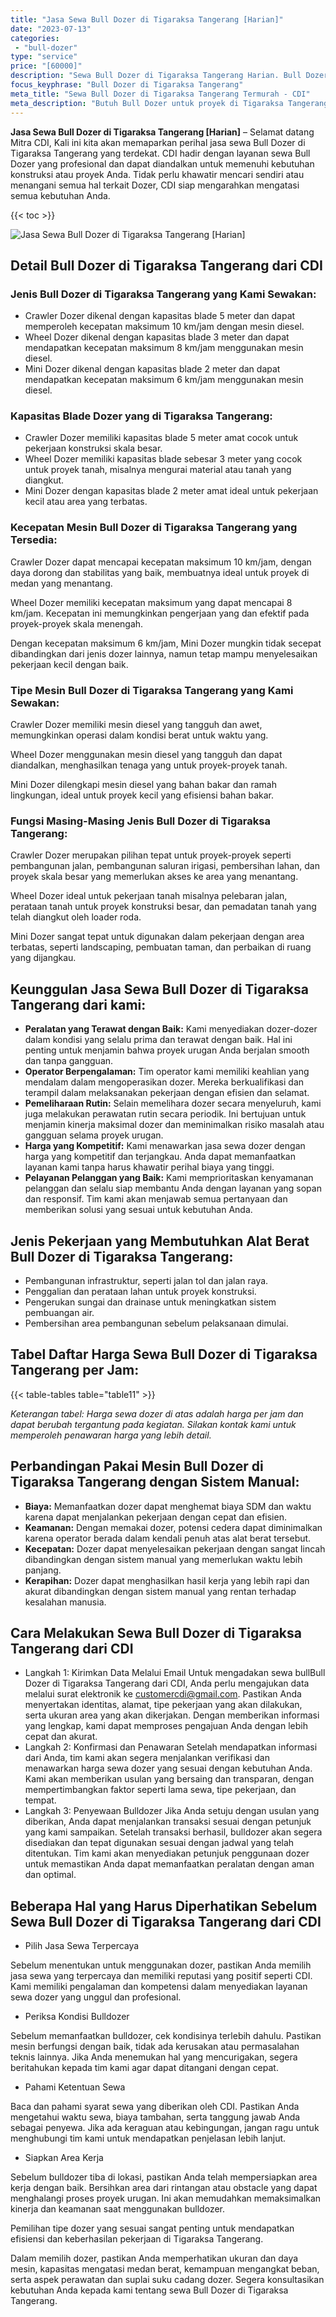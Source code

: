 ```yaml
---
title: "Jasa Sewa Bull Dozer di Tigaraksa Tangerang [Harian]"
date: "2023-07-13"
categories:
 - "bull-dozer"
type: "service"
price: "[60000]"
description: "Sewa Bull Dozer di Tigaraksa Tangerang Harian. Bull Dozer ini menjadi solusi utama dalam proyek pembangunan sebagai peralatan konstruksi berkualitas tinggi dan produktif. Segera konsultasikan kebutuhan Anda."
focus_keyphrase: "Bull Dozer di Tigaraksa Tangerang"
meta_title: "Sewa Bull Dozer di Tigaraksa Tangerang Termurah - CDI"
meta_description: "Butuh Bull Dozer untuk proyek di Tigaraksa Tangerang? Kami adalah solusi tepat dengan solusi optimal. Segera hubungi kami."
---
```


**Jasa Sewa Bull Dozer di Tigaraksa Tangerang [Harian]** – Selamat datang Mitra CDI, Kali ini kita akan memaparkan perihal jasa sewa Bull Dozer di Tigaraksa Tangerang yang terdekat. CDI hadir dengan layanan sewa Bull Dozer yang profesional dan dapat diandalkan untuk memenuhi kebutuhan konstruksi atau proyek Anda. Tidak perlu khawatir mencari sendiri atau menangani semua hal terkait Dozer, CDI siap mengarahkan mengatasi semua kebutuhan Anda.

{{< toc >}}

![Jasa Sewa Bull Dozer di Tigaraksa Tangerang [Harian]](/images/bull-dozer/bull-dozer-09.jpg)

## Detail Bull Dozer di Tigaraksa Tangerang dari CDI

### Jenis Bull Dozer di Tigaraksa Tangerang yang Kami Sewakan:

*   Crawler Dozer dikenal dengan kapasitas blade 5 meter dan dapat memperoleh kecepatan maksimum 10 km/jam dengan mesin diesel.
*   Wheel Dozer dikenal dengan kapasitas blade 3 meter dan dapat mendapatkan kecepatan maksimum 8 km/jam menggunakan mesin diesel.
*   Mini Dozer dikenal dengan kapasitas blade 2 meter dan dapat mendapatkan kecepatan maksimum 6 km/jam menggunakan mesin diesel.

### Kapasitas Blade Dozer yang di Tigaraksa Tangerang:

*   Crawler Dozer memiliki kapasitas blade 5 meter amat cocok untuk pekerjaan konstruksi skala besar.
*   Wheel Dozer memiliki kapasitas blade sebesar 3 meter yang cocok untuk proyek tanah, misalnya mengurai material atau tanah yang diangkut.
*   Mini Dozer dengan kapasitas blade 2 meter amat ideal untuk pekerjaan kecil atau area yang terbatas.

### Kecepatan Mesin Bull Dozer di Tigaraksa Tangerang yang Tersedia:

Crawler Dozer dapat mencapai kecepatan maksimum 10 km/jam, dengan daya dorong dan stabilitas yang baik, membuatnya ideal untuk proyek di medan yang menantang.

Wheel Dozer memiliki kecepatan maksimum yang dapat mencapai 8 km/jam. Kecepatan ini memungkinkan pengerjaan yang dan efektif pada proyek-proyek skala menengah.

Dengan kecepatan maksimum 6 km/jam, Mini Dozer mungkin tidak secepat dibandingkan dari jenis dozer lainnya, namun tetap mampu menyelesaikan pekerjaan kecil dengan baik.

### Tipe Mesin Bull Dozer di Tigaraksa Tangerang yang Kami Sewakan:

Crawler Dozer memiliki mesin diesel yang tangguh dan awet, memungkinkan operasi dalam kondisi berat untuk waktu yang.

Wheel Dozer menggunakan mesin diesel yang tangguh dan dapat diandalkan, menghasilkan tenaga yang untuk proyek-proyek tanah.

Mini Dozer dilengkapi mesin diesel yang bahan bakar dan ramah lingkungan, ideal untuk proyek kecil yang efisiensi bahan bakar.

### Fungsi Masing-Masing Jenis Bull Dozer di Tigaraksa Tangerang:

Crawler Dozer merupakan pilihan tepat untuk proyek-proyek seperti pembangunan jalan, pembangunan saluran irigasi, pembersihan lahan, dan proyek skala besar yang memerlukan akses ke area yang menantang.

Wheel Dozer ideal untuk pekerjaan tanah misalnya pelebaran jalan, perataan tanah untuk proyek konstruksi besar, dan pemadatan tanah yang telah diangkut oleh loader roda.

Mini Dozer sangat tepat untuk digunakan dalam pekerjaan dengan area terbatas, seperti landscaping, pembuatan taman, dan perbaikan di ruang yang dijangkau.

## Keunggulan Jasa Sewa Bull Dozer di Tigaraksa Tangerang dari kami:

*   **Peralatan yang Terawat dengan Baik:** Kami menyediakan dozer-dozer dalam kondisi yang selalu prima dan terawat dengan baik. Hal ini penting untuk menjamin bahwa proyek urugan Anda berjalan smooth dan tanpa gangguan.
*   **Operator Berpengalaman:** Tim operator kami memiliki keahlian yang mendalam dalam mengoperasikan dozer. Mereka berkualifikasi dan terampil dalam melaksanakan pekerjaan dengan efisien dan selamat.
*   **Pemeliharaan Rutin:** Selain memelihara dozer secara menyeluruh, kami juga melakukan perawatan rutin secara periodik. Ini bertujuan untuk menjamin kinerja maksimal dozer dan meminimalkan risiko masalah atau gangguan selama proyek urugan.
*   **Harga yang Kompetitif:** Kami menawarkan jasa sewa dozer dengan harga yang kompetitif dan terjangkau. Anda dapat memanfaatkan layanan kami tanpa harus khawatir perihal biaya yang tinggi.
*   **Pelayanan Pelanggan yang Baik:** Kami memprioritaskan kenyamanan pelanggan dan selalu siap membantu Anda dengan layanan yang sopan dan responsif. Tim kami akan menjawab semua pertanyaan dan memberikan solusi yang sesuai untuk kebutuhan Anda.

## Jenis Pekerjaan yang Membutuhkan Alat Berat Bull Dozer di Tigaraksa Tangerang:

*   Pembangunan infrastruktur, seperti jalan tol dan jalan raya.
*   Penggalian dan perataan lahan untuk proyek konstruksi.
*   Pengerukan sungai dan drainase untuk meningkatkan sistem pembuangan air.
*   Pembersihan area pembangunan sebelum pelaksanaan dimulai.

## Tabel Daftar Harga Sewa Bull Dozer di Tigaraksa Tangerang per Jam:

{{< table-tables table="table11" >}}

_Keterangan tabel: Harga sewa dozer di atas adalah harga per jam dan dapat berubah tergantung pada kegiatan. Silakan kontak kami untuk memperoleh penawaran harga yang lebih detail._

## Perbandingan Pakai Mesin Bull Dozer di Tigaraksa Tangerang dengan Sistem Manual:

*   **Biaya:** Memanfaatkan dozer dapat menghemat biaya SDM dan waktu karena dapat menjalankan pekerjaan dengan cepat dan efisien.
*   **Keamanan:** Dengan memakai dozer, potensi cedera dapat diminimalkan karena operator berada dalam kendali penuh atas alat berat tersebut.
*   **Kecepatan:** Dozer dapat menyelesaikan pekerjaan dengan sangat lincah dibandingkan dengan sistem manual yang memerlukan waktu lebih panjang.
*   **Kerapihan:** Dozer dapat menghasilkan hasil kerja yang lebih rapi dan akurat dibandingkan dengan sistem manual yang rentan terhadap kesalahan manusia.

## Cara Melakukan Sewa Bull Dozer di Tigaraksa Tangerang dari CDI

*   Langkah 1: Kirimkan Data Melalui Email
Untuk mengadakan sewa bullBull Dozer di Tigaraksa Tangerang dari CDI, Anda perlu mengajukan data melalui surat elektronik ke customercdi@gmail.com. Pastikan Anda menyertakan identitas, alamat, tipe pekerjaan yang akan dilakukan, serta ukuran area yang akan dikerjakan. Dengan memberikan informasi yang lengkap, kami dapat memproses pengajuan Anda dengan lebih cepat dan akurat.
*   Langkah 2: Konfirmasi dan Penawaran
Setelah mendapatkan informasi dari Anda, tim kami akan segera menjalankan verifikasi dan menawarkan harga sewa dozer yang sesuai dengan kebutuhan Anda. Kami akan memberikan usulan yang bersaing dan transparan, dengan mempertimbangkan faktor seperti lama sewa, tipe pekerjaan, dan tempat.
*   Langkah 3: Penyewaan Bulldozer
Jika Anda setuju dengan usulan yang diberikan, Anda dapat menjalankan transaksi sesuai dengan petunjuk yang kami sampaikan. Setelah transaksi berhasil, bulldozer akan segera disediakan dan tepat digunakan sesuai dengan jadwal yang telah ditentukan. Tim kami akan menyediakan petunjuk penggunaan dozer untuk memastikan Anda dapat memanfaatkan peralatan dengan aman dan optimal.

## Beberapa Hal yang Harus Diperhatikan Sebelum Sewa Bull Dozer di Tigaraksa Tangerang dari CDI

*   Pilih Jasa Sewa Terpercaya

Sebelum menentukan untuk menggunakan dozer, pastikan Anda memilih jasa sewa yang terpercaya dan memiliki reputasi yang positif seperti CDI. Kami memiliki pengalaman dan kompetensi dalam menyediakan layanan sewa dozer yang unggul dan profesional.
*   Periksa Kondisi Bulldozer

Sebelum memanfaatkan bulldozer, cek kondisinya terlebih dahulu. Pastikan mesin berfungsi dengan baik, tidak ada kerusakan atau permasalahan teknis lainnya. Jika Anda menemukan hal yang mencurigakan, segera beritahukan kepada tim kami agar dapat ditangani dengan cepat.
*   Pahami Ketentuan Sewa

Baca dan pahami syarat sewa yang diberikan oleh CDI. Pastikan Anda mengetahui waktu sewa, biaya tambahan, serta tanggung jawab Anda sebagai penyewa. Jika ada keraguan atau kebingungan, jangan ragu untuk menghubungi tim kami untuk mendapatkan penjelasan lebih lanjut.
*   Siapkan Area Kerja

Sebelum bulldozer tiba di lokasi, pastikan Anda telah mempersiapkan area kerja dengan baik. Bersihkan area dari rintangan atau obstacle yang dapat menghalangi proses proyek urugan. Ini akan memudahkan memaksimalkan kinerja dan keamanan saat menggunakan bulldozer.

Pemilihan tipe dozer yang sesuai sangat penting untuk mendapatkan efisiensi dan keberhasilan pekerjaan di Tigaraksa Tangerang.

Dalam memilih dozer, pastikan Anda memperhatikan ukuran dan daya mesin, kapasitas mengatasi medan berat, kemampuan mengangkat beban, serta aspek perawatan dan suplai suku cadang dozer. Segera konsultasikan kebutuhan Anda kepada kami tentang sewa Bull Dozer di Tigaraksa Tangerang.